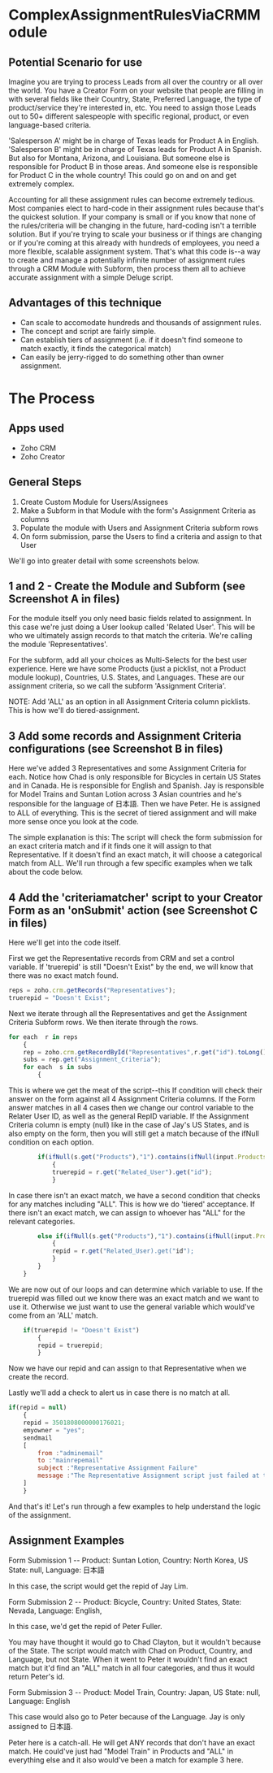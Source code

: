 # ComplexAssignmentRulesViaCRMModule

## Potential Scenario for use

Imagine you are trying to process Leads from all over the country or all over the world. You have a Creator Form on your website that people are filling in with several fields like their Country, State, Preferred Language, the type of product/service they're interested in, etc. You need to assign those Leads out to 50+ different salespeople with specific regional, product, or even language-based criteria. 

'Salesperson A' might be in charge of Texas leads for Product A in English. 'Salesperson B' might be in charge of Texas leads for Product A in Spanish. But also for Montana, Arizona, and Louisiana. But someone else is responsible for Product B in those areas. And someone else is responsible for Product C in the whole country! This could go on and on and get extremely complex.

Accounting for all these assignment rules can become extremely tedious. Most companies elect to hard-code in their assignment rules because that's the quickest solution. If your company is small or if you know that none of the rules/criteria will be changing in the future, hard-coding isn't a terrible solution. But if you're trying to scale your business or if things are changing or if you're coming at this already with hundreds of employees, you need a more flexible, scalable assignment system. That's what this code is--a way to create and manage a potentially infinite number of assignment rules through a CRM Module with Subform, then process them all to achieve accurate assignment with a simple Deluge script.

## Advantages of this technique

- Can scale to accomodate hundreds and thousands of assignment rules.
- The concept and script are fairly simple.
- Can establish tiers of assignment (i.e. if it doesn't find someone to match exactly, it finds the categorical match)
- Can easily be jerry-rigged to do something other than owner assignment.

# The Process

## Apps used
- Zoho CRM
- Zoho Creator

## General Steps
1. Create Custom Module for Users/Assignees
2. Make a Subform in that Module with the form's Assignment Criteria as columns
3. Populate the module with Users and Assignment Criteria subform rows
4. On form submission, parse the Users to find a criteria and assign to that User

We'll go into greater detail with some screenshots below.

## 1 and 2 - Create the Module and Subform (see Screenshot A in files)

For the module itself you only need basic fields related to assignment. In this case we're just doing a User lookup called 'Related User'. This will be who we ultimately assign records to that match the criteria. We're calling the module 'Representatives'.

For the subform, add all your choices as Multi-Selects for the best user experience. Here we have some Products (just a picklist, not a Product module lookup), Countries, U.S. States, and Languages. These are our assignment criteria, so we call the subform 'Assignment Criteria'.

NOTE: Add 'ALL' as an option in all Assignment Criteria column picklists. This is how we'll do tiered-assignment.

## 3 Add some records and Assignment Criteria configurations (see Screenshot B in files)

Here we've added 3 Representatives and some Assignment Criteria for each. Notice how Chad is only responsible for Bicycles in certain US States and in Canada. He is responsible for English and Spanish. Jay is responsible for Model Trains and Suntan Lotion across 3 Asian countries and he's responsible for the language of 日本語. Then we have Peter. He is assigned to ALL of everything. This is the secret of tiered assignment and will make more sense once you look at the code.

The simple explanation is this: The script will check the form submission for an exact criteria match and if it finds one it will assign to that Representative. If it doesn't find an exact match, it will choose a categorical match from ALL. We'll run through a few specific examples when we talk about the code below.

## 4 Add the 'criteriamatcher' script to your Creator Form as an 'onSubmit' action (see Screenshot C in files)

Here we'll get into the code itself.

First we get the Representative records from CRM and set a control variable. If 'truerepid' is still "Doesn't Exist" by the end, we will know that there was no exact match found.

```javascript
reps = zoho.crm.getRecords("Representatives");
truerepid = "Doesn't Exist";
```
Next we iterate through all the Representatives and get the Assignment Criteria Subform rows. We then iterate through the rows.
```javascript
for each  r in reps
	{
	rep = zoho.crm.getRecordById("Representatives",r.get("id").toLong());
	subs = rep.get("Assignment_Criteria");
	for each  s in subs
		{
```
This is where we get the meat of the script--this If condition will check their answer on the form against all 4 Assignment Criteria columns. If the Form answer matches in all 4 cases then we change our control variable to the Relater User ID, as well as the general RepID variable. If the Assignment Criteria column is empty (null) like in the case of Jay's US States, and is also empty on the form, then you will still get a match because of the ifNull condition on each option.
```javascript
		if(ifNull(s.get("Products"),"1").contains(ifNull(input.Products,"1")) && ifNull(s.get("Country"),"2").contains(ifNull(input.Country,"2")) && ifNull(s.get("State"),"3").contains(ifNull(input.State,"3")) && ifNull(s.get("Language"),"4").contains(ifNull(input.Language,"4")))
			{
			truerepid = r.get("Related_User").get("id");
			}
```
In case there isn't an exact match, we have a second condition that checks for any matches including "ALL". This is how we do 'tiered' acceptance. If there isn't an exact match, we can assign to whoever has "ALL" for the relevant categories.
```javascript
		else if(ifNull(s.get("Products"),"1").contains(ifNull(input.Products,"1")) || s.get("Products") = "ALL" && ifNull(s.get("Country"),"2").contains(ifNull(input.Country,"2")) || s.get("Country") = "ALL" && ifNull(s.get("State"),"3").contains(ifNull(input.State,"3")) || s.get("State") = "ALL" && ifNull(s.get("Language"),"4").contains(ifNull(input.Language,"4")) || s.get("Language") = "ALL")
			{
			repid = r.get("Related_User).get("id");
			}
		}
	}
```
We are now out of our loops and can determine which variable to use. If the truerepid was filled out we know there was an exact match and we want to use it. Otherwise we just want to use the general variable which would've come from an 'ALL' match.
```javascript	
	if(truerepid != "Doesn't Exist")
		{
		repid = truerepid;
		}
```
Now we have our repid and can assign to that Representative when we create the record. 

Lastly we'll add a check to alert us in case there is no match at all.
```javascript
if(repid = null)
	{
	repid = 3501808000000176021;
	emyowner = "yes";
	sendmail
	[
		from :"adminemail"
		to :"mainrepemail"
		subject :"Representative Assignment Failure"
		message :"The Representative Assignment script just failed at this precise time: " + zoho.currenttime + " for the following combo of 			  Product, Country, State, and Language. " + input.Products + ", " + input.Country + ", " + input.State + ", " + input.Language + "."
	]
	}
```
And that's it! Let's run through a few examples to help understand the logic of the assignment.

## Assignment Examples

Form Submission 1 -- 
Product: Suntan Lotion,
Country: North Korea,
US State: null,
Language: 日本語

In this case, the script would get the repid of Jay Lim.

Form Submission 2 -- 
Product: Bicycle,
Country: United States,
State: Nevada,
Language: English,

In this case, we'd get the repid of Peter Fuller.

You may have thought it would go to Chad Clayton, but it wouldn't because of the State. The script would match with Chad on Product, Country, and Language, but not State. When it went to Peter it wouldn't find an exact match but it'd find an "ALL" match in all four categories, and thus it would return Peter's id.

Form Submission 3 -- 
Product: Model Train,
Country: Japan,
US State: null,
Language: English

This case would also go to Peter because of the Language. Jay is only assigned to 日本語.

Peter here is a catch-all. He will get ANY records that don't have an exact match. He could've just had "Model Train" in Products and "ALL" in everything else and it also would've been a match for example 3 here.
